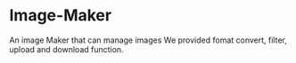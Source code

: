 # Image-Maker
An image Maker that can manage images
We provided fomat convert, filter, upload and download function.
